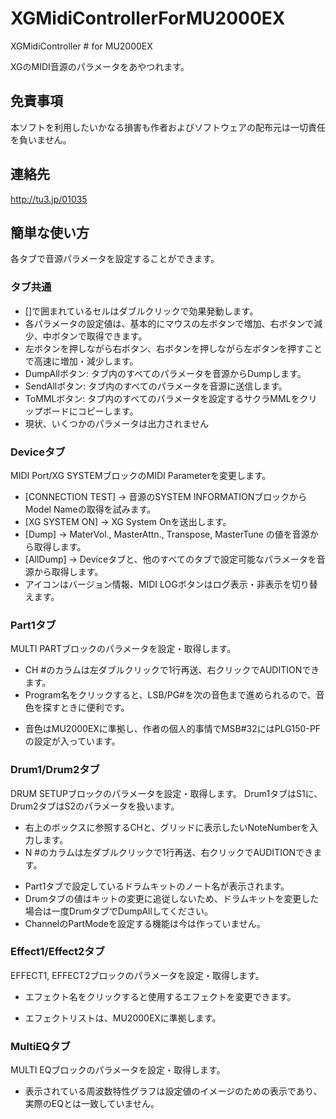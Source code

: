 
XGMidiControllerForMU2000EX
===========================

 XGMidiController # for MU2000EX
 
 XGのMIDI音源のパラメータをあやつれます。

## 免責事項
 本ソフトを利用したいかなる損害も作者およびソフトウェアの配布元は一切責任を負いません。

## 連絡先
 http://tu3.jp/01035

## 簡単な使い方

 各タブで音源パラメータを設定することができます。

### タブ共通
 - []で囲まれているセルはダブルクリックで効果発動します。
 - 各パラメータの設定値は、基本的にマウスの左ボタンで増加、右ボタンで減少、中ボタンで取得できます。
 - 左ボタンを押しながら右ボタン、右ボタンを押しながら左ボタンを押すことで高速に増加・減少します。
 - DumpAllボタン: タブ内のすべてのパラメータを音源からDumpします。
 - SendAllボタン: タブ内のすべてのパラメータを音源に送信します。
 - ToMMLボタン: タブ内のすべてのパラメータを設定するサクラMMLをクリップボードにコピーします。
  - 現状、いくつかのパラメータは出力されません

### Deviceタブ
 MIDI Port/XG SYSTEMブロックのMIDI Parameterを変更します。
 + [CONNECTION TEST]  → 音源のSYSTEM INFORMATIONブロックからModel Nameの取得を試みます。
 + [XG SYSTEM ON] → XG System Onを送出します。
 + [Dump] → MaterVol., MasterAttn., Transpose, MasterTune の値を音源から取得します。
 + [AllDump] → Deviceタブと、他のすべてのタブで設定可能なパラメータを音源から取得します。
 + アイコンはバージョン情報、MIDI LOGボタンはログ表示・非表示を切り替えます。

### Part1タブ
 MULTI PARTブロックのパラメータを設定・取得します。
 + CH #のカラムは左ダブルクリックで1行再送、右クリックでAUDITIONできます。
 + Program名をクリックすると、LSB/PG#を次の音色まで進められるので、音色を探すときに便利です。
 * 音色はMU2000EXに準拠し、作者の個人的事情でMSB#32にはPLG150-PFの設定が入っています。

### Drum1/Drum2タブ
 DRUM SETUPブロックのパラメータを設定・取得します。
 Drum1タブはS1に、Drum2タブはS2のパラメータを扱います。
 + 右上のボックスに参照するCHと、グリッドに表示したいNoteNumberを入力します。
 + N #のカラムは左ダブルクリックで1行再送、右クリックでAUDITIONできます。
 * Part1タブで設定しているドラムキットのノート名が表示されます。
 * Drumタブの値はキットの変更に追従しないため、ドラムキットを変更した場合は一度DrumタブでDumpAllしてください。
 * ChannelのPartModeを設定する機能は今は作っていません。

### Effect1/Effect2タブ
 EFFECT1, EFFECT2ブロックのパラメータを設定・取得します。
 + エフェクト名をクリックすると使用するエフェクトを変更できます。
 * エフェクトリストは、MU2000EXに準拠します。

### MultiEQタブ
 MULTI EQブロックのパラメータを設定・取得します。
 * 表示されている周波数特性グラフは設定値のイメージのための表示であり、実際のEQとは一致していません。

